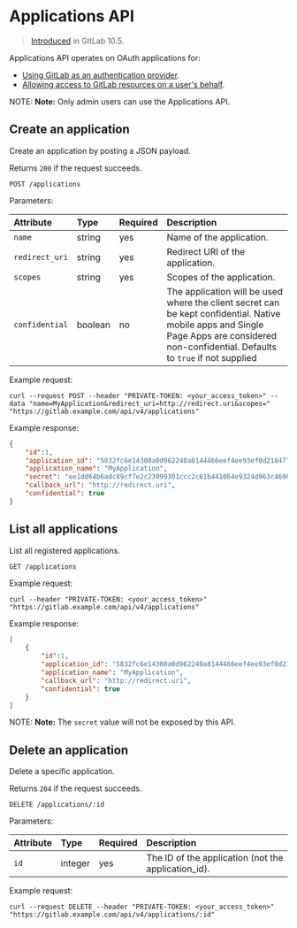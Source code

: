# Applications API

> [Introduced](https://gitlab.com/gitlab-org/gitlab-foss/-/merge_requests/8160) in GitLab 10.5.

Applications API operates on OAuth applications for:

- [Using GitLab as an authentication provider](../integration/oauth_provider.md).
- [Allowing access to GitLab resources on a user's behalf](oauth2.md).

NOTE: **Note:**
Only admin users can use the Applications API.

## Create an application

Create an application by posting a JSON payload.

Returns `200` if the request succeeds.

```plaintext
POST /applications
```

Parameters:

| Attribute      | Type    | Required | Description                      |
|:---------------|:--------|:---------|:---------------------------------|
| `name`         | string  | yes      | Name of the application.         |
| `redirect_uri` | string  | yes      | Redirect URI of the application. |
| `scopes`       | string  | yes      | Scopes of the application.       |
| `confidential` | boolean | no       | The application will be used where the client secret can be kept confidential. Native mobile apps and Single Page Apps are considered non-confidential. Defaults to `true` if not supplied |

Example request:

```shell
curl --request POST --header "PRIVATE-TOKEN: <your_access_token>" --data "name=MyApplication&redirect_uri=http://redirect.uri&scopes=" "https://gitlab.example.com/api/v4/applications"
```

Example response:

```json
{
    "id":1,
    "application_id": "5832fc6e14300a0d962240a8144466eef4ee93ef0d218477e55f11cf12fc3737",
    "application_name": "MyApplication",
    "secret": "ee1dd64b6adc89cf7e2c23099301ccc2c61b441064e9324d963c46902a85ec34",
    "callback_url": "http://redirect.uri",
    "confidential": true
}
```

## List all applications

List all registered applications.

```plaintext
GET /applications
```

Example request:

```shell
curl --header "PRIVATE-TOKEN: <your_access_token>" "https://gitlab.example.com/api/v4/applications"
```

Example response:

```json
[
    {
        "id":1,
        "application_id": "5832fc6e14300a0d962240a8144466eef4ee93ef0d218477e55f11cf12fc3737",
        "application_name": "MyApplication",
        "callback_url": "http://redirect.uri",
        "confidential": true
    }
]
```

NOTE: **Note:**
The `secret` value will not be exposed by this API.

## Delete an application

Delete a specific application.

Returns `204` if the request succeeds.

```plaintext
DELETE /applications/:id
```

Parameters:

| Attribute | Type    | Required | Description                                         |
|:----------|:--------|:---------|:----------------------------------------------------|
| `id`      | integer | yes      | The ID of the application (not the application_id). |

Example request:

```shell
curl --request DELETE --header "PRIVATE-TOKEN: <your_access_token>" "https://gitlab.example.com/api/v4/applications/:id"
```
